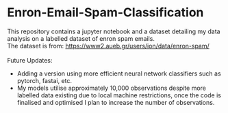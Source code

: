 # Enron-Email-Spam-Classification
This repository contains a jupyter notebook and a dataset detailing my data analysis on a labelled dataset of enron spam emails.<br/>
The dataset is from: https://www2.aueb.gr/users/ion/data/enron-spam/ <br/><br/>
Future Updates:<ul>
  <li>Adding a version using more efficient neural network classifiers such as pytorch, fastai, etc.
  <li>My models utilise approximately 10,000 observations despite more labelled data existing due to local machine restrictions, once the code is finalised and optimised I plan to increase the number of observations.
  
